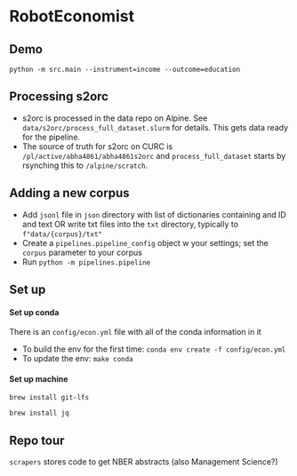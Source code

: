 # RobotEconomist

## Demo 

`python -m src.main --instrument=income --outcome=education`

## Processing s2orc

- s2orc is processed in the data repo on Alpine. See `data/s2orc/process_full_dataset.slurm` for details. This gets data ready for the pipeline.
- The source of truth for s2orc on CURC is `/pl/active/abha4861/abha4861s2orc` and `process_full_dataset` starts by rsynching this to `/alpine/scratch`.

## Adding a new corpus

- Add `jsonl` file in `json` directory with list of dictionaries containing and ID and text OR write txt files into the `txt` directory, typically to `f"data/{corpus}/txt"` 
- Create a `pipelines.pipeline_config` object w your settings; set the `corpus` parameter to your corpus
- Run `python -m pipelines.pipeline`

## Set up

#### Set up conda

There is an `config/econ.yml` file with all of the conda information in it
- To build the env for the first time: `conda env create -f config/econ.yml`
- To update the env: `make conda` 

#### Set up machine 

`brew install git-lfs`

`brew install jq`

## Repo tour 

`scrapers` stores code to get NBER abstracts (also Management Science?)
